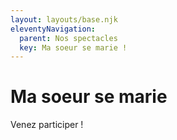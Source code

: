 ```yaml
---
layout: layouts/base.njk
eleventyNavigation:
  parent: Nos spectacles
  key: Ma soeur se marie !
---
```

# Ma soeur se marie

Venez participer !
